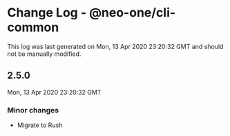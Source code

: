 # Change Log - @neo-one/cli-common

This log was last generated on Mon, 13 Apr 2020 23:20:32 GMT and should not be manually modified.

## 2.5.0
Mon, 13 Apr 2020 23:20:32 GMT

### Minor changes

- Migrate to Rush


